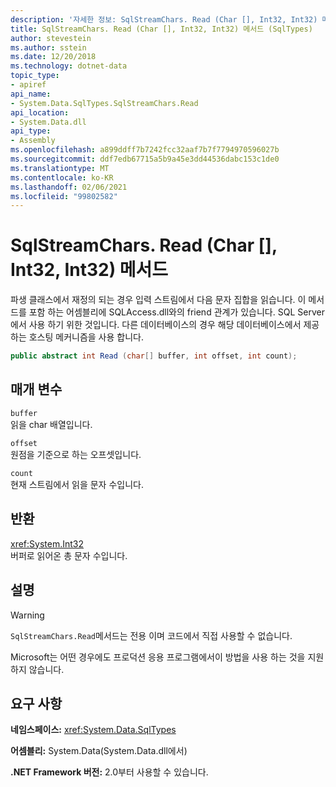 ```yaml
---
description: '자세한 정보: SqlStreamChars. Read (Char [], Int32, Int32) 메서드'
title: SqlStreamChars. Read (Char [], Int32, Int32) 메서드 (SqlTypes)
author: stevestein
ms.author: sstein
ms.date: 12/20/2018
ms.technology: dotnet-data
topic_type:
- apiref
api_name:
- System.Data.SqlTypes.SqlStreamChars.Read
api_location:
- System.Data.dll
api_type:
- Assembly
ms.openlocfilehash: a899ddff7b7242fcc32aaf7b7f7794970596027b
ms.sourcegitcommit: ddf7edb67715a5b9a45e3dd44536dabc153c1de0
ms.translationtype: MT
ms.contentlocale: ko-KR
ms.lasthandoff: 02/06/2021
ms.locfileid: "99802582"
---
```

# <a name="sqlstreamcharsreadchar-int32-int32-method"></a>SqlStreamChars. Read (Char [], Int32, Int32) 메서드

파생 클래스에서 재정의 되는 경우 입력 스트림에서 다음 문자 집합을 읽습니다. 이 메서드를 포함 하는 어셈블리에 SQLAccess.dll와의 friend 관계가 있습니다. SQL Server에서 사용 하기 위한 것입니다. 다른 데이터베이스의 경우 해당 데이터베이스에서 제공 하는 호스팅 메커니즘을 사용 합니다.

```csharp
public abstract int Read (char[] buffer, int offset, int count);
```

## <a name="parameters"></a>매개 변수

`buffer`\
읽을 char 배열입니다.

`offset`\
원점을 기준으로 하는 오프셋입니다.

`count`\
현재 스트림에서 읽을 문자 수입니다.

## <a name="returns"></a>반환

<xref:System.Int32>\
버퍼로 읽어온 총 문자 수입니다.

## <a name="remarks"></a>설명

> [!WARNING]
> `SqlStreamChars.Read`메서드는 전용 이며 코드에서 직접 사용할 수 없습니다.
>
> Microsoft는 어떤 경우에도 프로덕션 응용 프로그램에서이 방법을 사용 하는 것을 지원 하지 않습니다.

## <a name="requirements"></a>요구 사항

**네임스페이스:** <xref:System.Data.SqlTypes>

**어셈블리:** System.Data(System.Data.dll에서)

**.NET Framework 버전:** 2.0부터 사용할 수 있습니다.
